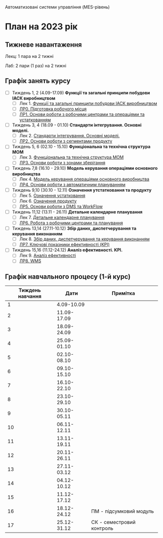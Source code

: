 Автоматизовані системи управління (MES-рівень)

# План на 2023 рік

## Тижневе навантаження

Лекц: 1 пара на 2 тижні

Лаб:  2 пари (1 раз) на 2 тижні

## Графік занять курсу

- [ ] Тиждень 1, 2 (4.09-17.09) **Функції та загальні принципи побудови ІАСК виробництвом**
  - [ ] Лек 1. [Функції та загальні принципи побудови ІАСК виробництвом](https://pupenasan.github.io/MOMdisc/лекції/1.html)
  - [ ] [ЛР0. Підготовка робочого місця](https://pupenasan.github.io/MOMdisc/лабораторні/0_prepare.html)
  - [ ] [ЛР1. Основи роботи з робочими центрами та операціями та устаткованням](https://pupenasan.github.io/MOMdisc/лабораторні/1_base.html)
- [ ] Тиждень 3, 4  (18.09 - 01.10) **Стандарти інтегрування. Основні моделі.**
  - [ ] Лек 2. [Стандарти інтегрування. Основні моделі.](https://pupenasan.github.io/MOMdisc/лекції/2.html)
  - [ ] [ЛР2. Основи роботи з сегментами продукту](https://pupenasan.github.io/MOMdisc/лабораторні/2_prod.html)
- [ ] Тиждень 5, 6  (02.10 - 15.10) **Функціональна та технічна структура MOM** 
  - [ ] Лек 3. [Функціональна та технічна структура MOM](https://pupenasan.github.io/MOMdisc/лекції/3.html)
  - [ ] [ЛР3. Основи роботи з зонами зберігання](https://pupenasan.github.io/MOMdisc/лабораторні/3_storzone.html)
- [ ] Тиждень 7,8 (16.10 - 29.10) **Модель керування операціями основного виробництва**
  - [ ] Лек 4. [Модель керування операціями основного виробництва](https://pupenasan.github.io/MOMdisc/лекції/4.html)
  - [ ] [ЛР4. Основи роботи з автоматичним плануванням](https://pupenasan.github.io/MOMdisc/лабораторні/4_schedbase.html)
- [ ] Тиждень 9,10 (30.10 - 12.11) **Означення утстатковання та продукту**
  - [ ] Лек 5. [Означення устатковання](https://pupenasan.github.io/MOMdisc/лекції/5.html)
  - [ ] Лек 6. [Означення продукту](https://pupenasan.github.io/MOMdisc/лекції/6.html)
  - [ ] [ЛР5. Основи роботи з DMS та WorkFlow](https://pupenasan.github.io/MOMdisc/лабораторні/5_dms.html)
- [ ] Тиждень 11,12 (13.11 - 26.11) **Детальне календарне планування**
  - [ ] Лек 7. [Детальне календарне планування](https://pupenasan.github.io/MOMdisc/лекції/7.html)
  - [ ] [ЛР6. Робота з робочими центрами та планування](https://pupenasan.github.io/MOMdisc/лабораторні/6_scheduler.html)
- [ ] Тиждень 13,14 (27.11-10.12) **Збір даних, диспетчерування та керування виконанням**
  - [ ] Лек 8. [Збір даних, диспетчерування та керування виконанням](https://pupenasan.github.io/MOMdisc/лекції/8.html)
  - [ ] [ЛР7. Ключові показники ефективності (KPI)](https://pupenasan.github.io/MOMdisc/лабораторні/7_KPI.html)
- [ ] Тиждень 15,16 (11.12-24.12) **Аналіз ефективності. KPI.**
  - [ ] Лек 9. [Аналіз ефективності](https://pupenasan.github.io/MOMdisc/лекції/9.html)
  - [ ] [ЛР8. WMS](https://pupenasan.github.io/MOMdisc/лабораторні/8_wms.html)

## Графік навчального процесу (1-й курс)

| Тиждень навчання | Дати        | Примітка                  |
| ---------------- | ----------- | ------------------------- |
| 1                | 4.09-10.09  |                           |
| 2                | 11.09-17.09 |                           |
| 3                | 18.09-24.09 |                           |
| 4                | 25.09-01.10 |                           |
| 5                | 02.10-08.10 |                           |
| 6                | 09.10-15.10 |                           |
| 7                | 16.10-22.10 |                           |
| 8                | 23.10-29.10 |                           |
| 9                | 30.10-05.11 |                           |
| 10               | 06.11-12.11 |                           |
| 11               | 13.11-19.11 |                           |
| 12               | 20.11-26.11 |                           |
| 13               | 27.11-03.12 |                           |
| 14               | 04.12-10.12 |                           |
| 15               | 11.12-17.12 |                           |
| 16               | 18.12-24.12 | ПМ - підсумковий модуль   |
| 17               | 25.12-31.12 | СК - семестровий контроль |


